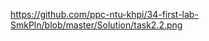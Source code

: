 [https://github.com/ppc-ntu-khpi/34-first-lab-SmkPln/blob/master/Solution/task2-1.png]:[task2.1]
https://github.com/ppc-ntu-khpi/34-first-lab-SmkPln/blob/master/Solution/task2.2.png
